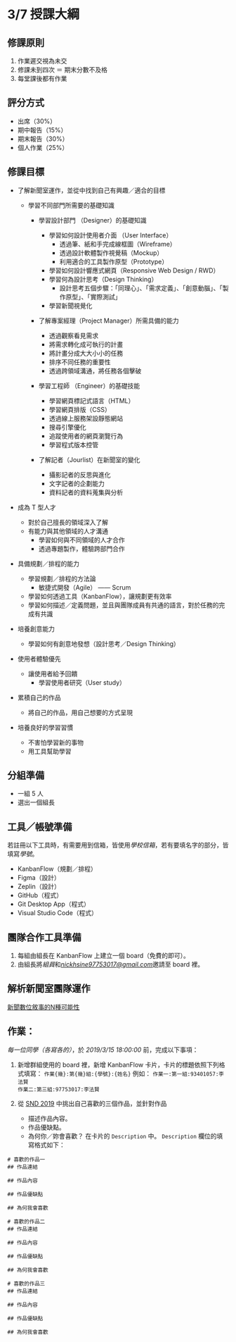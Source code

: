# 3/7 授課大綱
## 修課原則
1. 作業遲交視為未交
2. 修課未到四次 ＝ 期末分數不及格
3. 每堂課後都有作業

## 評分方式
- 出席（30%）
- 期中報告（15%）
- 期末報告（30%）
- 個人作業（25%）

## 修課目標
* 了解新聞室運作，並從中找到自己有興趣／適合的目標
	* 學習不同部門所需要的基礎知識
		* 學習設計部門 （Designer）的基礎知識
			* 學習如何設計使用者介面 （User Interface）
				* 透過筆、紙和手完成線框圖（Wireframe）
				* 透過設計軟體製作視覺稿（Mockup）
				* 利用適合的工具製作原型（Prototype）
			* 學習如何設計響應式網頁（Responsive Web Design / RWD）
			* 學習何為設計思考（Design Thinking）
				* 設計思考五個步驟：「同理心」、「需求定義」、「創意動腦」、「製作原型」、「實際測試」
			* 學習新聞視覺化

		* 了解專案經理（Project Manager）所需具備的能力
			* 透過觀察看見需求
			* 將需求轉化成可執行的計畫
			* 將計畫分成大大小小的任務
			* 排序不同任務的重要性
			* 透過跨領域溝通，將任務各個擊破
			
		* 學習工程師 （Engineer）的基礎技能
			* 學習網頁標記式語言（HTML）
			* 學習網頁排版（CSS）
			* 透過線上服務架設靜態網站
			* 搜尋引擎優化
			* 追蹤使用者的網頁瀏覽行為
			* 學習程式版本控管

		* 了解記者（Jourlist）在新聞室的變化
			* 攝影記者的反思與進化
			* 文字記者的企劃能力
			* 資料記者的資料蒐集與分析

* 成為 T 型人才
	* 對於自己擅長的領域深入了解
	* 有能力與其他領域的人才溝通
		* 學習如何與不同領域的人才合作
		* 透過專題製作，體驗跨部門合作
	
* 具備規劃／排程的能力
	* 學習規劃／排程的方法論
		* 敏捷式開發（Agile） —— Scrum
	* 學習如何透過工具（KanbanFlow），讓規劃更有效率
	* 學習如何描述／定義問題，並且與團隊成員有共通的語言，對於任務的完成有共識

* 培養創意能力
	* 學習如何有創意地發想（設計思考／Design Thinking）
	
* 使用者體驗優先
	* 讓使用者給予回饋
		* 學習使用者研究（User study）

* 累積自己的作品
	* 將自己的作品，用自己想要的方式呈現

* 培養良好的學習習慣
	* 不害怕學習新的事物
	* 用工具幫助學習

## 分組準備
* 一組 5 人
* 選出一個組長

## 工具／帳號準備
若註冊以下工具時，有需要用到信箱，皆使用*學校信箱*，若有要填名字的部分，皆填寫*學號*。
* KanbanFlow（規劃／排程）
* Figma（設計）
* Zeplin（設計）
* GitHub（程式）
* Git Desktop App（程式）
* Visual Studio Code（程式）

## 團隊合作工具準備
1. 每組由組長在 KanbanFlow 上建立一個 board（免費的即可）。
2. 由組長將*組員*和*nickhsine97753017@gmail.com*邀請至 board 裡。

## 解析新聞室團隊運作
[新聞數位敘事的N種可能性](https://docs.google.com/presentation/d/1CH2bOobnNhgFjbdKRPOkUgWuu8D45hskiSGFLZz8NKo/edit#slide=id.p4)

## 作業：
*每一位同學（各寫各的）*，於 *2019/3/15 18:00:00* 前，完成以下事項：
1. 新增群組使用的 board 裡，新增 KanbanFlow 卡片，卡片的標題依照下列格式填寫：
`作業{幾}:第{幾}組:{學號}:{姓名}`
例如：
`作業一:第一組:93401057:李法賢`  
`作業二:第三組:97753017:李法賢`

2. 從 [SND  2019](https://www.snd.org/2019/02/best-of-digital-bronze-medal-winners/) 中挑出自己喜歡的三個作品，並針對作品
	* 描述作品內容。
	*  作品優缺點。
	* 為何你／妳會喜歡？
在卡片的 `Description` 中。 `Description` 欄位的填寫格式如下：
```
# 喜歡的作品一
## 作品連結

## 作品內容

## 作品優缺點

## 為何我會喜歡

# 喜歡的作品二
## 作品連結

## 作品內容

## 作品優缺點

## 為何我會喜歡

# 喜歡的作品三
## 作品連結

## 作品內容

## 作品優缺點

## 為何我會喜歡
```

